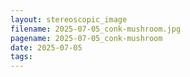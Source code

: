 ```yaml
---
layout: stereoscopic_image
filename: 2025-07-05_conk-mushroom.jpg
pagename: 2025-07-05_conk-mushroom
date: 2025-07-05
tags:
---
```

